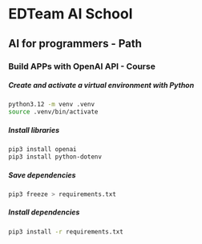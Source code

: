 # EDTeam AI School 

## AI for programmers - Path

### Build APPs with OpenAI API - Course

##### Create and activate a virtual environment with Python

``` bash
python3.12 -m venv .venv
source .venv/bin/activate    
```

##### Install libraries

``` bash
pip3 install openai
pip3 install python-dotenv   
```
##### Save dependencies

``` bash
pip3 freeze > requirements.txt  
```

##### Install dependencies

``` bash
pip3 install -r requirements.txt   
```


